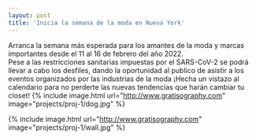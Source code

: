 ```yaml
---
layout: post
title: 'Inicia la semana de la moda en Nueva York'
---
```

Arranca la semana más esperada para los amantes de la moda y marcas importantes desde el 11 al 16 de febrero del año 2022.  
Pese a las restricciones sanitarias impuestas por el SARS-CoV-2 se podrá llevar a cabo los desfiles, dando la oportunidad al publico de asistir a los eventos organizados por las industrias de la moda ¡Hecha un vistazo al calendario para no perderte las nuevas tendencias que harán cambiar tu closet!
{% include image.html url="http://www.gratisography.com" image="projects/proj-1/dog.jpg" %}

{% include image.html url="http://www.gratisography.com" image="projects/proj-1/wall.jpg" %}

